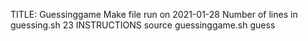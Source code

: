 TITLE: Guessinggame
Make file run on 2021-01-28
Number of lines in guessing.sh
23
INSTRUCTIONS
source guessinggame.sh
guess
